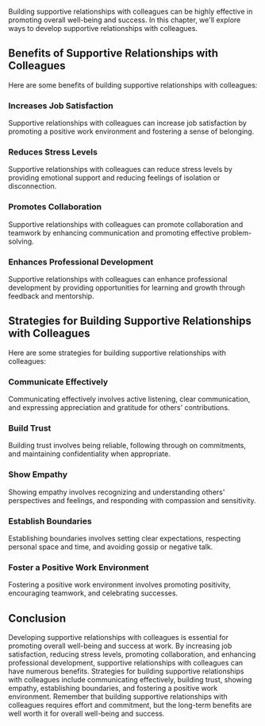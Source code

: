 
Building supportive relationships with colleagues can be highly effective in promoting overall well-being and success. In this chapter, we'll explore ways to develop supportive relationships with colleagues.

Benefits of Supportive Relationships with Colleagues
----------------------------------------------------

Here are some benefits of building supportive relationships with colleagues:

### Increases Job Satisfaction

Supportive relationships with colleagues can increase job satisfaction by promoting a positive work environment and fostering a sense of belonging.

### Reduces Stress Levels

Supportive relationships with colleagues can reduce stress levels by providing emotional support and reducing feelings of isolation or disconnection.

### Promotes Collaboration

Supportive relationships with colleagues can promote collaboration and teamwork by enhancing communication and promoting effective problem-solving.

### Enhances Professional Development

Supportive relationships with colleagues can enhance professional development by providing opportunities for learning and growth through feedback and mentorship.

Strategies for Building Supportive Relationships with Colleagues
----------------------------------------------------------------

Here are some strategies for building supportive relationships with colleagues:

### Communicate Effectively

Communicating effectively involves active listening, clear communication, and expressing appreciation and gratitude for others' contributions.

### Build Trust

Building trust involves being reliable, following through on commitments, and maintaining confidentiality when appropriate.

### Show Empathy

Showing empathy involves recognizing and understanding others' perspectives and feelings, and responding with compassion and sensitivity.

### Establish Boundaries

Establishing boundaries involves setting clear expectations, respecting personal space and time, and avoiding gossip or negative talk.

### Foster a Positive Work Environment

Fostering a positive work environment involves promoting positivity, encouraging teamwork, and celebrating successes.

Conclusion
----------

Developing supportive relationships with colleagues is essential for promoting overall well-being and success at work. By increasing job satisfaction, reducing stress levels, promoting collaboration, and enhancing professional development, supportive relationships with colleagues can have numerous benefits. Strategies for building supportive relationships with colleagues include communicating effectively, building trust, showing empathy, establishing boundaries, and fostering a positive work environment. Remember that building supportive relationships with colleagues requires effort and commitment, but the long-term benefits are well worth it for overall well-being and success.
